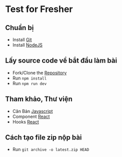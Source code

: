 # Test for Fresher

## Chuẩn bị

- Install [Git](https://git-scm.com/)
- Install [NodeJS](https://nodejs.dev/en/)

## Lấy source code về bắt đầu làm bài

- Fork/Clone the [Repository](https://github.com/tvhoang91/test-fresher)
- Run `npm install`
- Run `npm run dev`

## Tham khảo, Thư viện

- Căn Bản [Javascript](https://developer.mozilla.org/en-US/docs/Web/JavaScript/Language_Overview)
- Component [React](https://reactjs.org/docs/components-and-props.html)
- Hooks [React](https://reactjs.org/docs/hooks-overview.html#state-hook)

## Cách tạo file zip nộp bài

- Run `git archive -o latest.zip HEAD`
